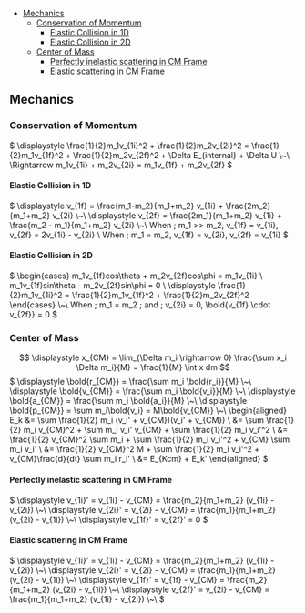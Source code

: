 <!-- TOC -->

- [Mechanics](#mechanics)
  - [Conservation of Momentum](#conservation-of-momentum)
    - [Elastic Collision in 1D](#elastic-collision-in-1d)
    - [Elastic Collision in 2D](#elastic-collision-in-2d)
  - [Center of Mass](#center-of-mass)
    - [Perfectly inelastic scattering in CM Frame](#perfectly-inelastic-scattering-in-cm-frame)
    - [Elastic scattering in CM Frame](#elastic-scattering-in-cm-frame)

<!-- /TOC -->





## Mechanics
### Conservation of Momentum
$
\displaystyle \frac{1}{2}m_1v_{1i}^2 + \frac{1}{2}m_2v_{2i}^2 = \frac{1}{2}m_1v_{1f}^2 + \frac{1}{2}m_2v_{2f}^2 + \Delta E_{internal} + \Delta U
\\~\\
\Rightarrow m_1v_{1i} + m_2v_{2i} = m_1v_{1f} + m_2v_{2f}
$

#### Elastic Collision in 1D
$
\displaystyle v_{1f} = \frac{m_1-m_2}{m_1+m_2} v_{1i} + \frac{2m_2}{m_1+m_2} v_{2i}
\\~\\
\displaystyle v_{2f} = \frac{2m_1}{m_1+m_2} v_{1i} + \frac{m_2 - m_1}{m_1+m_2} v_{2i}
\\~\\
When \; m_1 >> m_2, v_{1f} = v_{1i}, v_{2f} = 2v_{1i} - v_{2i} \\
When \; m_1 = m_2, v_{1f} = v_{2i}, v_{2f} = v_{1i}
$

#### Elastic Collision in 2D
$
\begin{cases}
m_1v_{1f}cos\theta + m_2v_{2f}cos\phi = m_1v_{1i} \\
m_1v_{1f}sin\theta - m_2v_{2f}sin\phi = 0 \\
\displaystyle \frac{1}{2}m_1v_{1i}^2 = \frac{1}{2}m_1v_{1f}^2 + \frac{1}{2}m_2v_{2f}^2
\end{cases}
\\~\\
When \; m_1 = m_2 \; and \; v_{2i} = 0, \bold{v_{1f} \cdot v_{2f}} = 0
$




### Center of Mass
$$
\displaystyle x_{CM} = \lim_{\Delta m_i \rightarrow 0} \frac{\sum x_i \Delta m_i}{M} = \frac{1}{M} \int x dm
$$
$
\displaystyle \bold{r_{CM}} = \frac{\sum m_i \bold{r_i}}{M} \\~\\
\displaystyle \bold{v_{CM}} = \frac{\sum m_i \bold{v_i}}{M} \\~\\
\displaystyle \bold{a_{CM}} = \frac{\sum m_i \bold{a_i}}{M} \\~\\
\displaystyle \bold{p_{CM}} = \sum m_i\bold{v_i} = M\bold{v_{CM}} \\~\\
\begin{aligned}
E_k &= \sum \frac{1}{2} m_i (v_i' + v_{CM})(v_i' + v_{CM}) \\
    &= \sum \frac{1}{2} m_i v_{CM}^2 + \sum m_i v_i' v_{CM} + \sum \frac{1}{2} m_i v_i'^2 \\
    &= \frac{1}{2} v_{CM}^2 \sum m_i + \sum \frac{1}{2} m_i v_i'^2 + v_{CM} \sum m_i v_i' \\
    &= \frac{1}{2} v_{CM}^2 M + \sum \frac{1}{2} m_i v_i'^2 + v_{CM}\frac{d}{dt} \sum m_i r_i' \\
    &= E_{Kcm} + E_k'
\end{aligned}
$

#### Perfectly inelastic scattering in CM Frame
$
\displaystyle v_{1i}' = v_{1i} - v_{CM} = \frac{m_2}{m_1+m_2} (v_{1i} - v_{2i}) \\~\\
\displaystyle v_{2i}' = v_{2i} - v_{CM} = \frac{m_1}{m_1+m_2} (v_{2i} - v_{1i}) \\~\\
\displaystyle v_{1f}' = v_{2f}' = 0
$
#### Elastic scattering in CM Frame
$
\displaystyle v_{1i}' = v_{1i} - v_{CM} = \frac{m_2}{m_1+m_2} (v_{1i} - v_{2i}) \\~\\
\displaystyle v_{2i}' = v_{2i} - v_{CM} = \frac{m_1}{m_1+m_2} (v_{2i} - v_{1i}) \\~\\
\displaystyle v_{1f}' = v_{1f} - v_{CM} = \frac{m_2}{m_1+m_2} (v_{2i} - v_{1i}) \\~\\
\displaystyle v_{2f}' = v_{2i} - v_{CM} = \frac{m_1}{m_1+m_2} (v_{1i} - v_{2i}) \\~\\
$



